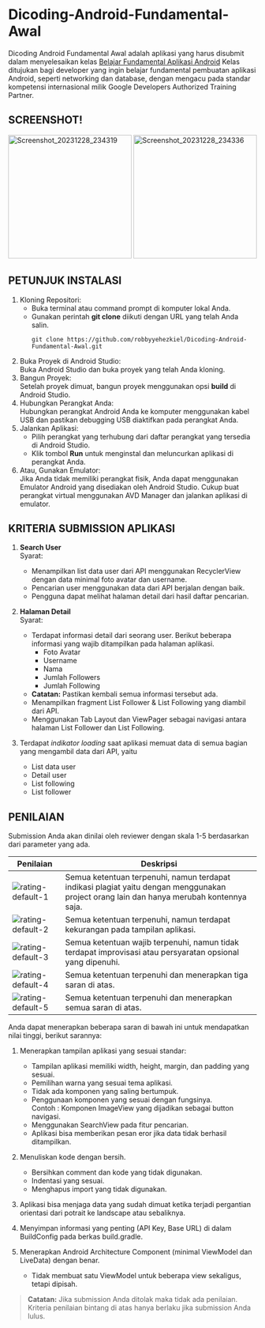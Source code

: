 # Dicoding-Android-Fundamental-Awal
Dicoding Android Fundamental Awal adalah aplikasi yang harus disubmit dalam menyelesaikan kelas [Belajar Fundamental Aplikasi Android](https://www.dicoding.com/academies/14/)
Kelas ditujukan bagi developer yang ingin belajar fundamental pembuatan aplikasi Android, seperti networking dan database, dengan mengacu pada standar kompetensi internasional milik Google Developers Authorized Training Partner. 

## SCREENSHOT!
<img src="https://github.com/robbyyehezkiel/Dicoding-Android-Fundamental-Awal/assets/107051384/4b2942ad-3a00-4444-87f5-d766e0c8443e" alt="Screenshot_20231228_234319" width="250">   
<img src="https://github.com/robbyyehezkiel/Dicoding-Android-Fundamental-Awal/assets/107051384/5d52517f-7e2b-4c82-a386-2b634c0caf75" alt="Screenshot_20231228_234336" width="250">   

## PETUNJUK INSTALASI
1. Kloning Repositori:
   - Buka terminal atau command prompt di komputer lokal Anda.
   - Gunakan perintah **git clone** diikuti dengan URL yang telah Anda salin.
     ```
     git clone https://github.com/robbyyehezkiel/Dicoding-Android-Fundamental-Awal.git
     ```
3. Buka Proyek di Android Studio:<br>
   Buka Android Studio dan buka proyek yang telah Anda kloning.
4. Bangun Proyek:<br>
   Setelah proyek dimuat, bangun proyek menggunakan opsi **build** di Android Studio.
5. Hubungkan Perangkat Anda:<br>
   Hubungkan perangkat Android Anda ke komputer menggunakan kabel USB dan pastikan debugging USB diaktifkan pada perangkat Anda.
7. Jalankan Aplikasi:
   - Pilih perangkat yang terhubung dari daftar perangkat yang tersedia di Android Studio.
   - Klik tombol **Run** untuk menginstal dan meluncurkan aplikasi di perangkat Anda.
8. Atau, Gunakan Emulator:<br>
   Jika Anda tidak memiliki perangkat fisik, Anda dapat menggunakan Emulator Android yang disediakan oleh Android Studio. Cukup buat perangkat virtual menggunakan AVD Manager dan jalankan aplikasi di emulator.

## KRITERIA SUBMISSION APLIKASI

1. **Search User**<br>
   Syarat:
   - Menampilkan list data user dari API menggunakan RecyclerView dengan data minimal foto avatar dan username.
   - Pencarian user menggunakan data dari API berjalan dengan baik.
   - Pengguna dapat melihat halaman detail dari hasil daftar pencarian.
    
2. **Halaman Detail**<br>
   Syarat:
   - Terdapat informasi detail dari seorang user. Berikut beberapa informasi yang wajib ditampilkan pada halaman aplikasi. 
       - Foto Avatar
       - Username
       - Nama
       - Jumlah Followers
       - Jumlah Following
   - **Catatan:** Pastikan kembali semua informasi tersebut ada.
   - Menampilkan fragment List Follower & List Following yang diambil dari API.
   - Menggunakan Tab Layout dan ViewPager sebagai navigasi antara halaman List Follower dan List Following.

3. Terdapat *indikator loading* saat aplikasi memuat data di semua bagian yang mengambil data dari API, yaitu
   - List data user
   - Detail user
   - List following
   - List follower 

## PENILAIAN
Submission Anda akan dinilai oleh reviewer dengan skala 1-5 berdasarkan dari parameter yang ada.<br>

| Penilaian | Deskripsi |
| --- | --- |
| ![rating-default-1](https://github.com/robbyyehezkiel/Dicoding-Android-Beginner/assets/107051384/a44691b2-f5ae-4d65-8cf1-35e883080b58) | Semua ketentuan terpenuhi, namun terdapat indikasi plagiat yaitu dengan menggunakan project orang lain dan hanya merubah kontennya saja. |
| ![rating-default-2](https://github.com/robbyyehezkiel/Dicoding-Android-Beginner/assets/107051384/2eb100d9-6af2-4612-9a3e-335b2afa400f) | Semua ketentuan terpenuhi, namun terdapat kekurangan pada tampilan aplikasi. |
| ![rating-default-3](https://github.com/robbyyehezkiel/Dicoding-Android-Beginner/assets/107051384/5b91432e-4b00-44cf-abb4-f1440904c94a) | Semua ketentuan wajib terpenuhi, namun tidak terdapat improvisasi atau persyaratan opsional yang dipenuhi. |
| ![rating-default-4](https://github.com/robbyyehezkiel/Dicoding-Android-Beginner/assets/107051384/66b77800-871a-4a5a-8a0f-ffeb86fdffa5) | Semua ketentuan terpenuhi dan menerapkan tiga saran di atas. |
| ![rating-default-5](https://github.com/robbyyehezkiel/Dicoding-Android-Beginner/assets/107051384/acbff36b-016d-4962-8aaa-20f36ec55b8b) | Semua ketentuan terpenuhi dan menerapkan semua saran di atas. |

Anda dapat menerapkan beberapa saran di bawah ini untuk mendapatkan nilai tinggi, berikut sarannya:

1. Menerapkan tampilan aplikasi yang sesuai standar:
   - Tampilan aplikasi memiliki width, height, margin, dan padding yang sesuai.
   - Pemilihan warna yang sesuai tema aplikasi.
   - Tidak ada komponen yang saling bertumpuk.
   - Penggunaan komponen yang sesuai dengan fungsinya.<br>
     Contoh : Komponen ImageView yang dijadikan sebagai button navigasi.
   - Menggunakan SearchView pada fitur pencarian.
   - Aplikasi bisa memberikan pesan eror jika data tidak berhasil ditampilkan.
    
2. Menuliskan kode dengan bersih.
   - Bersihkan comment dan kode yang tidak digunakan.
   - Indentasi yang sesuai.
   - Menghapus import yang tidak digunakan.
3. Aplikasi bisa menjaga data yang sudah dimuat ketika terjadi pergantian orientasi dari potrait ke landscape atau sebaliknya.
4. Menyimpan informasi yang penting (API Key, Base URL) di dalam BuildConfig pada berkas build.gradle.
5. Menerapkan Android Architecture Component (minimal ViewModel dan LiveData) dengan benar.
   - Tidak membuat satu ViewModel untuk beberapa view sekaligus, tetapi dipisah.
> **Catatan:**
> Jika submission Anda ditolak maka tidak ada penilaian. Kriteria penilaian bintang di atas hanya berlaku jika submission Anda lulus.
